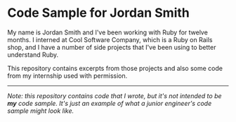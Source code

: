 # Code Sample for Jordan Smith

My name is Jordan Smith and I've been working with Ruby for twelve months. I interned
at Cool Software Company, which is a Ruby on Rails shop, and I have a number of side
projects that I've been using to better understand Ruby.

This repository contains excerpts from those projects and also some code from my
internship used with permission.


-----
_Note: this repository contains code that I wrote, but it's not intended
to be **my** code sample. It's just an example of what a junior engineer's
code sample might look like._
